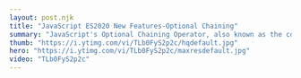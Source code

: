 ```yaml
---
layout: post.njk
title: "JavaScript ES2020 New Features-Optional Chaining"
summary: "JavaScript's Optional Chaining Operator, also known as the conditional ternary operator is one of those cool new features in ES2020 that you need to know."
thumb: "https://i.ytimg.com/vi/TLb0FyS2p2c/hqdefault.jpg"
hero: "https://i.ytimg.com/vi/TLb0FyS2p2c/maxresdefault.jpg"
video: "TLb0FyS2p2c"
---
```

